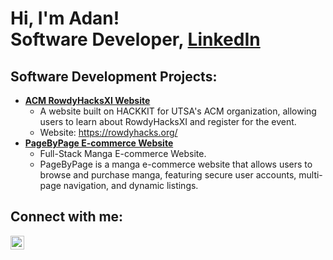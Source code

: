 <h1>Hi, I'm Adan! <br/>Software Developer, <a href="https://www.linkedin.com/in/adan-santos-36a30824a/">LinkedIn</a></h1>

<h2>Software Development Projects:</h2>

- <b>[ACM RowdyHacksXI Website](https://github.com/acmutsa/RowdyHacksXI)</b>
  - A website built on HACKKIT for UTSA's ACM organization, allowing users to learn about RowdyHacksXI and register for the event.
  - Website: https://rowdyhacks.org/
- <b>[PageByPage E-commerce Website](https://github.com/adanrsantos/PageByPage)</b>
  - Full-Stack Manga E-commerce Website.
  - PageByPage is a manga e-commerce website that allows users to browse and purchase manga, featuring secure user accounts, multi-page navigation, and dynamic listings.

<h2>Connect with me:</h2>

[<img align="left" alt="AdanSantos | LinkedIn" width="22px" src="https://cdn.jsdelivr.net/npm/simple-icons@v3/icons/linkedin.svg" />][linkedin]

[linkedin]: https://www.linkedin.com/in/adan-santos-36a30824a/

<!--
**joshmadakor1/joshmadakor1** is a ✨ _special_ ✨ repository because its `README.md` (this file) appears on your GitHub profile.

Here are some ideas to get you started:

- 🔭 I’m currently working on ...
- 🌱 I’m currently learning ...
- 👯 I’m looking to collaborate on ...
- 🤔 I’m looking for help with ...
- 💬 Ask me about ...
- 📫 How to reach me: ...
- 😄 Pronouns: ...
- ⚡ Fun fact: ...
-->
